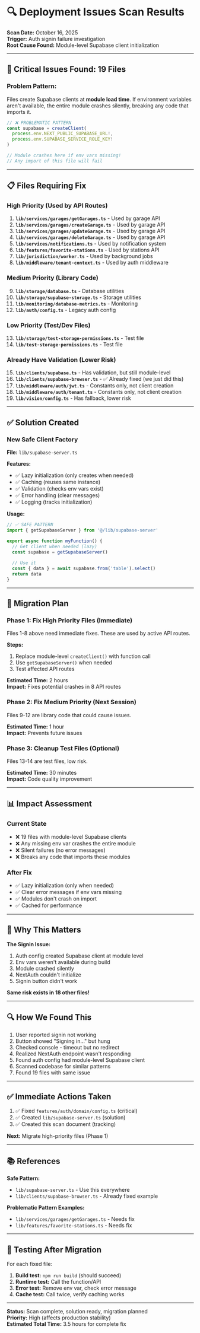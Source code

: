 # 🔍 Deployment Issues Scan Results

**Scan Date:** October 16, 2025  
**Trigger:** Auth signin failure investigation  
**Root Cause Found:** Module-level Supabase client initialization

---

## 🚨 **Critical Issues Found: 19 Files**

### **Problem Pattern:**
Files create Supabase clients at **module load time**. If environment variables aren't available, the entire module crashes silently, breaking any code that imports it.

```typescript
// ❌ PROBLEMATIC PATTERN
const supabase = createClient(
  process.env.NEXT_PUBLIC_SUPABASE_URL!,
  process.env.SUPABASE_SERVICE_ROLE_KEY!
)

// Module crashes here if env vars missing!
// Any import of this file will fail
```

---

## 📋 **Files Requiring Fix**

### **High Priority (Used by API Routes)**

1. **`lib/services/garages/getGarages.ts`** - Used by garage API
2. **`lib/services/garages/createGarage.ts`** - Used by garage API
3. **`lib/services/garages/updateGarage.ts`** - Used by garage API
4. **`lib/services/garages/deleteGarage.ts`** - Used by garage API
5. **`lib/services/notifications.ts`** - Used by notification system
6. **`lib/features/favorite-stations.ts`** - Used by stations API
7. **`lib/jurisdiction/worker.ts`** - Used by background jobs
8. **`lib/middleware/tenant-context.ts`** - Used by auth middleware

### **Medium Priority (Library Code)**

9. **`lib/storage/database.ts`** - Database utilities
10. **`lib/storage/supabase-storage.ts`** - Storage utilities  
11. **`lib/monitoring/database-metrics.ts`** - Monitoring
12. **`lib/auth/config.ts`** - Legacy auth config

### **Low Priority (Test/Dev Files)**

13. **`lib/storage/test-storage-permissions.ts`** - Test file
14. **`lib/test-storage-permissions.ts`** - Test file

### **Already Have Validation (Lower Risk)**

15. **`lib/clients/supabase.ts`** - Has validation, but still module-level
16. **`lib/clients/supabase-browser.ts`** - ✅ Already fixed (we just did this)
17. **`lib/middleware/auth/jwt.ts`** - Constants only, not client creation
18. **`lib/middleware/auth/tenant.ts`** - Constants only, not client creation
19. **`lib/vision/config.ts`** - Has fallback, lower risk

---

## ✅ **Solution Created**

### **New Safe Client Factory**

**File:** `lib/supabase-server.ts`

**Features:**
- ✅ Lazy initialization (only creates when needed)
- ✅ Caching (reuses same instance)
- ✅ Validation (checks env vars exist)
- ✅ Error handling (clear messages)
- ✅ Logging (tracks initialization)

**Usage:**
```typescript
// ✅ SAFE PATTERN
import { getSupabaseServer } from '@/lib/supabase-server'

export async function myFunction() {
  // Get client when needed (lazy)
  const supabase = getSupabaseServer()
  
  // Use it
  const { data } = await supabase.from('table').select()
  return data
}
```

---

## 🔧 **Migration Plan**

### **Phase 1: Fix High Priority Files** (Immediate)

Files 1-8 above need immediate fixes. These are used by active API routes.

**Steps:**
1. Replace module-level `createClient()` with function call
2. Use `getSupabaseServer()` when needed
3. Test affected API routes

**Estimated Time:** 2 hours  
**Impact:** Fixes potential crashes in 8 API routes

### **Phase 2: Fix Medium Priority** (Next Session)

Files 9-12 are library code that could cause issues.

**Estimated Time:** 1 hour  
**Impact:** Prevents future issues

### **Phase 3: Cleanup Test Files** (Optional)

Files 13-14 are test files, low risk.

**Estimated Time:** 30 minutes  
**Impact:** Code quality improvement

---

## 📊 **Impact Assessment**

### **Current State**
- ❌ 19 files with module-level Supabase clients
- ❌ Any missing env var crashes the entire module
- ❌ Silent failures (no error messages)
- ❌ Breaks any code that imports these modules

### **After Fix**
- ✅ Lazy initialization (only when needed)
- ✅ Clear error messages if env vars missing
- ✅ Modules don't crash on import
- ✅ Cached for performance

---

## 🎯 **Why This Matters**

**The Signin Issue:**
1. Auth config created Supabase client at module level
2. Env vars weren't available during build
3. Module crashed silently
4. NextAuth couldn't initialize
5. Signin button didn't work

**Same risk exists in 18 other files!**

---

## 🔍 **How We Found This**

1. User reported signin not working
2. Button showed "Signing in..." but hung
3. Checked console - timeout but no redirect
4. Realized NextAuth endpoint wasn't responding
5. Found auth config had module-level Supabase client
6. Scanned codebase for similar patterns
7. Found 19 files with same issue

---

## ✅ **Immediate Actions Taken**

1. ✅ Fixed `features/auth/domain/config.ts` (critical)
2. ✅ Created `lib/supabase-server.ts` (solution)
3. ✅ Created this scan document (tracking)

**Next:** Migrate high-priority files (Phase 1)

---

## 📚 **References**

**Safe Pattern:**
- `lib/supabase-server.ts` - Use this everywhere
- `lib/clients/supabase-browser.ts` - Already fixed example

**Problematic Pattern Examples:**
- `lib/services/garages/getGarages.ts` - Needs fix
- `lib/features/favorite-stations.ts` - Needs fix

---

## 🚀 **Testing After Migration**

For each fixed file:

1. **Build test:** `npm run build` (should succeed)
2. **Runtime test:** Call the function/API
3. **Error test:** Remove env var, check error message
4. **Cache test:** Call twice, verify caching works

---

**Status:** Scan complete, solution ready, migration planned  
**Priority:** High (affects production stability)  
**Estimated Total Time:** 3.5 hours for complete fix
